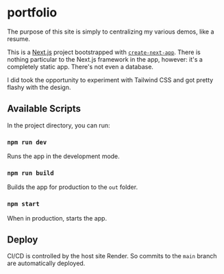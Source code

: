 # portfolio

The purpose of this site is simply to centralizing my various demos, like a resume.

This is a [Next.js](https://nextjs.org/) project bootstrapped with [`create-next-app`](https://github.com/vercel/next.js/tree/canary/packages/create-next-app). There is nothing particular to the Next.js framework in the app, however: it's a completely static app.  There's not even a database.

I did took the opportunity to experiment with Tailwind CSS and got pretty flashy with the design.

## Available Scripts

In the project directory, you can run:

### `npm run dev`

Runs the app in the development mode.

### `npm run build`

Builds the app for production to the `out` folder.

### `npm start`

When in production, starts the app.

## Deploy

CI/CD is controlled by the host site Render.  So commits to the `main` branch are automatically deployed.
